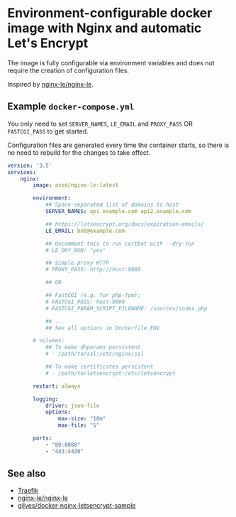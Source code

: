 # Environment-configurable docker image with Nginx and automatic Let's Encrypt

The image is fully configurable via environment variables and
does not require the creation of configuration files.

Inspired by [nginx-le/nginx-le](https://github.com/nginx-le/nginx-le).

## Example `docker-compose.yml`

You only need to set `SERVER_NAMES`, `LE_EMAIL`
and `PROXY_PASS` OR `FASTCGI_PASS` to get started.

Configuration files are generated every time the container starts,
so there is no need to rebuild for the changes to take effect.

```yaml
version: '3.5'
services:
    nginx:
        image: avzd/nginx-le:latest

        environment:
            ## Space-separated list of domains to host
            SERVER_NAMES: api.example.com api2.example.com

            ## https://letsencrypt.org/docs/expiration-emails/
            LE_EMAIL: bob@example.com

            ## Uncomment this to run certbot with --dry-run
            # LE_DRY_RUN: "yes"

            ## Simple proxy HTTP
            # PROXY_PASS: http://host:8080

            ## OR

            ## FastCGI (e.g. for php-fpm):
            # FASTCGI_PASS: host:9000
            # FASTCGI_PARAM_SCRIPT_FILENAME: /sources/index.php

            ## ...
            ## See all options in Dockerfile ENV

        # volumes:
            ## To make dhparams persistent
            # - /path/to/ssl:/etc/nginx/ssl

            ## To make certificates persistent
            # - /path/to/letsencrypt:/etc/letsencrypt

        restart: always

        logging:
            driver: json-file
            options:
                max-size: "10m"
                max-file: "5"

        ports:
            - "80:8080"
            - "443:4430"
```

## See also

 * [Traefik](https://containo.us/traefik/)
 * [nginx-le/nginx-le](https://github.com/nginx-le/nginx-le)
 * [gilyes/docker-nginx-letsencrypt-sample](https://github.com/gilyes/docker-nginx-letsencrypt-sample)
